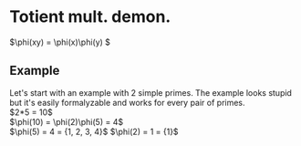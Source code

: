# Totient mult. demon.
$\phi(xy) = \phi(x)\phi(y) $
## Example
<p>Let's start with an example with 2 simple primes. The example looks stupid but it's easily formalyzable and works for every pair of primes.<br>
$2*5 = 10$ <br>
$\phi(10) = \phi(2)\phi(5) = 4$ <br>
$\phi(5) = 4 = {1, 2, 3, 4}$
$\phi(2) = 1 = {1}$

</p>
